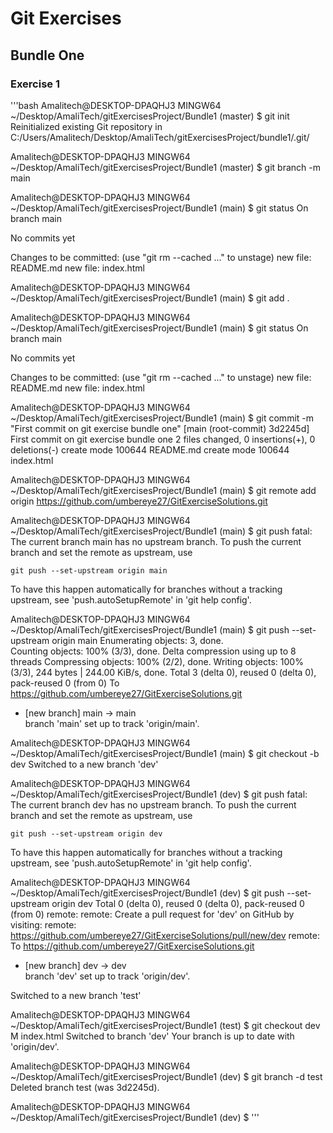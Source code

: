 # Git Exercises

## Bundle One 
### Exercise 1
'''bash
Amalitech@DESKTOP-DPAQHJ3 MINGW64 ~/Desktop/AmaliTech/gitExercisesProject/Bundle1 (master)
$ git init
Reinitialized existing Git repository in C:/Users/Amalitech/Desktop/AmaliTech/gitExercisesProject/bundle1/.git/

Amalitech@DESKTOP-DPAQHJ3 MINGW64 ~/Desktop/AmaliTech/gitExercisesProject/Bundle1 (master)
$ git branch -m main

Amalitech@DESKTOP-DPAQHJ3 MINGW64 ~/Desktop/AmaliTech/gitExercisesProject/Bundle1 (main)
$ git status
On branch main

No commits yet

Changes to be committed:
  (use "git rm --cached <file>..." to unstage)
        new file:   README.md
        new file:   index.html


Amalitech@DESKTOP-DPAQHJ3 MINGW64 ~/Desktop/AmaliTech/gitExercisesProject/Bundle1 (main)
$ git add .

Amalitech@DESKTOP-DPAQHJ3 MINGW64 ~/Desktop/AmaliTech/gitExercisesProject/Bundle1 (main)
$ git status
On branch main

No commits yet

Changes to be committed:
  (use "git rm --cached <file>..." to unstage)
        new file:   README.md
        new file:   index.html


Amalitech@DESKTOP-DPAQHJ3 MINGW64 ~/Desktop/AmaliTech/gitExercisesProject/Bundle1 (main)
$  git commit -m "First commit on git exercise bundle one"
[main (root-commit) 3d2245d] First commit on git exercise bundle one
 2 files changed, 0 insertions(+), 0 deletions(-)
 create mode 100644 README.md
 create mode 100644 index.html

Amalitech@DESKTOP-DPAQHJ3 MINGW64 ~/Desktop/AmaliTech/gitExercisesProject/Bundle1 (main)
$ git remote add origin https://github.com/umbereye27/GitExerciseSolutions.git

Amalitech@DESKTOP-DPAQHJ3 MINGW64 ~/Desktop/AmaliTech/gitExercisesProject/Bundle1 (main)
$ git push
fatal: The current branch main has no upstream branch.
To push the current branch and set the remote as upstream, use

    git push --set-upstream origin main

To have this happen automatically for branches without a tracking
upstream, see 'push.autoSetupRemote' in 'git help config'.


Amalitech@DESKTOP-DPAQHJ3 MINGW64 ~/Desktop/AmaliTech/gitExercisesProject/Bundle1 (main)
$   git push --set-upstream origin main
Enumerating objects: 3, done.       
Counting objects: 100% (3/3), done. 
Delta compression using up to 8 threads
Compressing objects: 100% (2/2), done.
Writing objects: 100% (3/3), 244 bytes | 244.00 KiB/s, done.
Total 3 (delta 0), reused 0 (delta 0), pack-reused 0 (from 0)
To https://github.com/umbereye27/GitExerciseSolutions.git
 * [new branch]      main -> main   
branch 'main' set up to track 'origin/main'.

Amalitech@DESKTOP-DPAQHJ3 MINGW64 ~/Desktop/AmaliTech/gitExercisesProject/Bundle1 (main)
$ git checkout -b dev
Switched to a new branch 'dev'

Amalitech@DESKTOP-DPAQHJ3 MINGW64 ~/Desktop/AmaliTech/gitExercisesProject/Bundle1 (dev)
$ git push 
fatal: The current branch dev has no upstream branch.
To push the current branch and set the remote as upstream, use

    git push --set-upstream origin dev

To have this happen automatically for branches without a tracking       
upstream, see 'push.autoSetupRemote' in 'git help config'.


Amalitech@DESKTOP-DPAQHJ3 MINGW64 ~/Desktop/AmaliTech/gitExercisesProject/Bundle1 (dev)
$   git push --set-upstream origin dev
Total 0 (delta 0), reused 0 (delta 0), pack-reused 0 (from 0)
remote: 
remote: Create a pull request for 'dev' on GitHub by visiting:
remote:      https://github.com/umbereye27/GitExerciseSolutions/pull/new/dev
remote:
To https://github.com/umbereye27/GitExerciseSolutions.git
 * [new branch]      dev -> dev     
branch 'dev' set up to track 'origin/dev'.

Switched to a new branch 'test'

Amalitech@DESKTOP-DPAQHJ3 MINGW64 ~/Desktop/AmaliTech/gitExercisesProject/Bundle1 (test)
$ git checkout dev
M       index.html
Switched to branch 'dev'
Your branch is up to date with 'origin/dev'.

Amalitech@DESKTOP-DPAQHJ3 MINGW64 ~/Desktop/AmaliTech/gitExercisesProject/Bundle1 (dev)
$ git branch -d test
Deleted branch test (was 3d2245d).

Amalitech@DESKTOP-DPAQHJ3 MINGW64 ~/Desktop/AmaliTech/gitExercisesProject/Bundle1 (dev)
$
'''